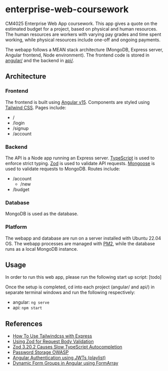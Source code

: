 # enterprise-web-coursework

CM4025 Enterprise Web App coursework. This app gives a quote on the estimated budget for a project, based on physical and human resources. The human resources are workers with varying pay grades and time spent working, while physical resources include one-off and ongoing payments.

The webapp follows a MEAN stack architecture (MongoDB, Express server, Angular frontend, Node environment). The frontend code is stored in [angular/](./angular/) and the backend in [api/](./api/).

## Architecture

### Frontend

The frontend is built using [Angular v15](https://angular.io/). Components are styled using [Tailwind CSS](https://tailwindcss.com/). Pages include:

- /
- /login
- /signup
- /account

### Backend

The API is a Node app running an Express server. [TypeScript](https://www.typescriptlang.org/) is used to enforce strict typing. [Zod](https://zod.dev/) is used to validate API requests. [Mongoose](https://mongoosejs.com/docs/) is used to validate requests to MongoDB. Routes include:

- /account
  - /new
- /budget

### Database

MongoDB is used as the database.

### Platform

The webapp and database are run on a server installed with Ubuntu 22.04 OS. The webapp processes are managed with [PM2](https://pm2.keymetrics.io/), while the database runs as a local MongoDB instance.

## Usage

In order to run this web app, please run the following start up script:
[todo]

Once the setup is completed, cd into each project (angular/ and api/) in separate terminal windows and run the following respectively:

- angular: `ng serve`
- api: `npm start`

## References

- [How To Use Tailwindcss with Express](https://daily.dev/blog/how-to-use-tailwindcss-with-node-js-express-and-pug#add-tailwindcss)
- [Using Zod for Request Body Validation](https://dev.to/franciscomendes10866/schema-validation-with-zod-and-expressjs-111p)
- [Zod 3.20.2 Causes Slow TypeScript Autocompletion](https://stackoverflow.com/a/74901864)
- [Password Storage OWASP](https://cheatsheetseries.owasp.org/cheatsheets/Password_Storage_Cheat_Sheet.html)
- [Angular Authentication using JWTs (playlist)](https://youtube.com/playlist?list=PLhzRPVQgdM8XDD5abg0helsgs_o5nEF06)
- [Dynamic Form Groups in Angular using FormArray](https://blog.angular-university.io/angular-form-array/)
